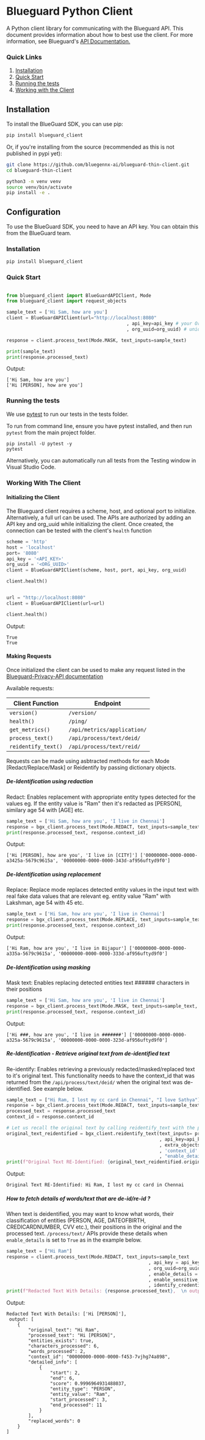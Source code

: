 # Blueguard Python Client

A Python client library for communicating with the Blueguard API. This document provides information about how to best use the client. For more information, see Blueguard's [API Documentation.][1]

### Quick Links

1. [Installation](#installation)
2. [Quick Start](#quick-start)
3. [Running the tests](#testing)
4. [Working with the Client](#client)

## Installation

To install the BlueGuard SDK, you can use pip:

```bash
pip install blueguard_client
```

Or, if you're installing from the source (recommended as this is not published in pypi yet):

```bash
git clone https://github.com/bluegennx-ai/blueguard-thin-client.git
cd blueguard-thin-client

python3 -m venv venv
source venv/bin/activate
pip install -e .
```

## Configuration

To use the BlueGuard SDK, you need to have an API key. You can obtain this from the BlueGuard team.


### Installation <a name=installation></a>

```bash
pip install blueguard_client
```

### Quick Start <a name=quick-start></a>

```python

from blueguard_client import BlueGuardAPIClient, Mode
from blueguard_client import request_objects

sample_text = ['Hi Sam, how are you']
client = BlueGuardAPIClient(url="http://localhost:8080"
                                            , api_key=api_key # your Org's API Key to access Blueguard Privacy API
                                            , org_uuid=org_uuid) # unique id for your organization)

response = client.process_text(Mode.MASK, text_inputs=sample_text)

print(sample_text)
print(response.processed_text)


```

Output:

```
['Hi Sam, how are you']
['Hi [PERSON], how are you']
```

### Running the tests <a name=testing></a>

We use [pytest](https://docs.pytest.org/) to run our tests in the tests folder.

To run from command line, ensure you have pytest installed, and then run `pytest` from the main project folder.

```shell
pip install -U pytest -y
pytest
```

Alternatively, you can automatically run all tests from the Testing window in Visual Studio Code.

### Working With The Client <a name=client></a>

#### Initializing the Client

The Blueguard client requires a scheme, host, and optional port to initialize. 
Alternatively, a full url can be used. The APIs are authorized by adding an API key
and org_uuid while initializing the client.
Once created, the connection can be tested with the client's `health` function

```python
scheme = 'http'
host = 'localhost'
port= '8080'
api_key = '<API_KEY>'
org_uuid = '<ORG_UUID>'
client = BlueGuardAPIClient(scheme, host, port, api_key, org_uuid)

client.health()


url = "http://localhost:8080"
client = BlueGuardAPIClient(url=url)

client.health()
```

Output:

```
True
True
```

#### Making Requests

Once initialized the client can be used to make any request listed in the [Blueguard-Privacy-API documentation][1]

Available requests:

| Client Function                   | Endpoint                   |
| ------------------------          | -------------------------- |
| `version()`                       | `/version/`                |
| `health()`                        | `/ping/`                   |
| `get_metrics()`                   | `/api/metrics/application/`|
| `process_text()`                  | `/api/process/text/deid/`   |
| `reidentify_text()`               | `/api/process/text/reid/`   |

Requests can be made using asbtracted methods for each Mode [Redact/Replace/Mask] or Reidentify by passing
dictionary objects.

##### De-Identification using redaction

Redact: Enables replacement with appropriate entity types detected for the values eg. If the entity value is "Ram" then it's redacted as [PERSON], similary age 54 with [AGE] etc.

```python
sample_text = ['Hi Sam, how are you', 'I live in Chennai']
response = bgx_client.process_text(Mode.REDACT, text_inputs=sample_text, api_key=api_key, org_uuid=org_uuid)
print(response.processed_text, response.context_id)
```

Output:

```
['Hi [PERSON], how are you', 'I live in [CITY]'] ['00000000-0000-0000-a3425a-5679c9615a', '00000000-0000-0000-343d-af956uftyd9f0']
```

##### De-Identification using replacement

Replace: Replace mode replaces detected entity values in the input text with real fake data values that are relevant eg. entity value "Ram" with Lakshman, age 54 with 45 etc.

```python
sample_text = ['Hi Sam, how are you', 'I live in Chennai']
response = bgx_client.process_text(Mode.REPLACE, text_inputs=sample_text, api_key=api_key, org_uuid=org_uuid)
print(response.processed_text, response.context_id)
```

Output:

```
['Hi Ram, how are you', 'I live in Bijapur'] ['00000000-0000-0000-a335a-5679c9615a', '00000000-0000-0000-333d-af956uftyd9f0']
```

##### De-Identification using masking

Mask text: Enables replacing detected entities text ###### characters in their positions

```python
sample_text = ['Hi Sam, how are you', 'I live in Chennai']
response = bgx_client.process_text(Mode.MASK, text_inputs=sample_text, api_key=api_key, org_uuid=org_uuid)
print(response.processed_text, response.context_id)
```

Output:

```
['Hi ###, how are you', 'I live in #######'] ['00000000-0000-0000-a325a-5679c9615a', '00000000-0000-0000-323d-af956uftyd9f0']
```

##### Re-Identification - Retrieve original text from de-identified text

Re-identify: Enables retrieving a previously redacted/masked/replaced text to it's original text. This functionality needs to
have the context_id that was returned from the `/api/process/text/deid/` when the original text was de-identified.
See example below.

```python
sample_text = ["Hi Ram, I lost my cc card in Chennai", "I love Sathya"]
response = bgx_client.process_text(Mode.REDACT, text_inputs=sample_text, api_key=api_key, org_uuid=org_uuid)
processed_text = response.processed_text
context_id = response.context_id 

# Let us recall the original text by calling reidentify_text with the previously processed (redacted/masked/replaced) text
original_text_reidentified = bgx_client.reidentify_text(text_inputs= processed_text
                                                        , api_key=api_key
                                                        , extra_objects = {'org_uuid': org_uuid
                                                        , 'context_id': context_id[0]
                                                        , "enable_details": True}) # context_id that was originally passed to the original de-identification
print(f"Original Text RE-Identified: {original_text_reidentified.original_text[0]}")
```

Output:

```
Original Text RE-Identified: Hi Ram, I lost my cc card in Chennai
```

##### How to fetch details of words/text that are de-id/re-id ?

When text is deidentified, you may want to know what words, their classification of entities (PERSON, AGE, DATEOFBIRTH, CREDICARDNUMBER, CVV etc.), 
their positions in the original and the processed text. 
`/process/text/` APIs provide these details when `enable_details` is set to `True` as in the example below.

```python
sample_text = ["Hi Ram"]
response = client.process_text(Mode.REDACT, text_inputs=sample_text
                                                    , api_key = api_key # your Org's API Key to access Blueguard Privacy API
                                                    , org_uuid=org_uuid # unique id for your organization
                                                    , enable_details = True # If True, each entity detected, it's position with start & end index etc is included. If False (default), then processed_text is output without details
                                                    , enable_sensitive_scan = False # If True, custom terms are scanned. None, otherwise.
                                                    , identify_credentials = False) # If True, Multiple Keys/Credentials such as AWS, SSH, RSA, Azure, Google's keys are detected.
print(f"Redacted Text With Details: {response.processed_text},  \n output: {response.output} ")
```

Output:

```
Redacted Text With Details: ['Hi [PERSON]'],  
 output: [
    {
        "original_text": "Hi Ram",
        "processed_text": "Hi [PERSON]",
        "entities_exists": true,
        "characters_processed": 6,
        "words_processed": 2,
        "context_id": "00000000-0000-0000-f453-7vjhg74a898",
        "detailed_info": [
            {
                "start": 2,
                "end": 6,
                "score": 0.9996964931488037,
                "entity_type": "PERSON",
                "entity_value": "Ram",
                "start_processed": 3,
                "end_processed": 11
            }
        ],
        "replaced_words": 0
    }
] 
```


[1]: https://docs.bluegennx.ai/